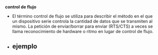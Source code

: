 **control de flujo** 

* El término control de flujo se utiliza para describir el método en el que un dispositivo serie controla la cantidad de datos que se transmiten al mismo. La petición de enviar/borrar para enviar (RTS/CTS) a veces se llama reconocimiento de hardware o ritmo en lugar de control de flujo.

* ## ejemplo
  
